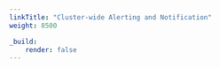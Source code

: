 ```yaml
---
linkTitle: "Cluster-wide Alerting and Notification"
weight: 8500

_build:
    render: false
---
```

